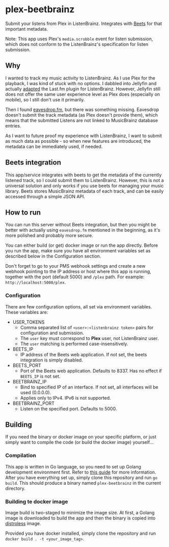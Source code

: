 # plex-beetbrainz
Submit your listens from Plex in ListenBrainz. Integrates with [Beets](https://github.com/beetbox/beets)
for that important metadata.

Note: This app uses Plex's `media.scrobble` event for listen submission, 
which does not conform to the ListenBrainz's specification for listen submission.

## Why
I wanted to track my music activity to ListenBrainz. As I use Plex for the playback,
I was kind of stuck with no options. I dabbled into Jellyfin and actually 
[adapted](https://github.com/lyarenei/jellyfin-plugin-listenbrainz) the Last.fm plugin for ListenBrainz.
However, Jellyfin still does not offer the same user experience level as Plex does (especially on mobile),
so I still don't use it primarily.

Then I found [eavesdrop.fm](https://github.com/simonxciv/eavesdrop.fm), but there was something missing.
Eavesdrop doesn't submit the track metadata (as Plex doesn't provide them), which means that the submitted Listens are not linked
to MusicBrainz database entries.

As I want to future proof my experience with ListenBrainz, 
I want to submit as much data as possible - so when new features are introduced, the metadata can be immediately used, if needed.

## Beets integration
This app/service integrates with beets to get the metadata of the currently listened track, so I could submit them to ListenBrainz.
However, this is not a universal solution and only works if you use beets for managing your music library.
Beets stores MusicBrainz metadata of each track, and can be easily accessed through a simple JSON API.

## How to run
You can run this server without Beets integration, but then you might be better with actually using `eavesdrop.fm`
mentioned in the beginning, as it's more polished and probably more secure.

You can either build (or get) docker image or run the app directly.
Before you run the app, make sure you have all environment variables set as described below in the Configuration section.

Don't forget to go to your PMS webhook settings and create a new webhook pointing to the IP address or host where this
app is running, together with the port (default 5000) and `/plex` path. For example: `http://localhost:5000/plex`.

### Configuration
There are few configuration options, all set via environment variables.
These variables are:
- USER_TOKENS
  - Comma separated list of `<user>:<listenbrainz token>` pairs for configuration and submission.
  - The `user` key must correspond to **Plex** user, not ListenBrainz user.
  - The `user` matching is performed case-insensitively.
- BEETS_IP
  - IP address of the Beets web application. If not set, the beets integration is simply disabled.
- BEETS_PORT
  - Port of the Beets web application. Defaults to 8337. Has no effect if `BEETS_IP` is not set.
- BEETBRAINZ_IP
  - Bind to specified IP of an interface. If not set, all interfaces will be used (0.0.0.0).
  - Applies only to IPv4. IPv6 is not supported.
- BEETBRAINZ_PORT
  - Listen on the specified port. Defaults to 5000.


## Building
If you need the binary or docker image on your specific platform, or just simply want to compile the code (or build the docker image) yourself...

### Compilation
This app is written in Go language, so you need to set up Golang development environment first. Refer to [this guide](https://golang.org/doc/install) for more information.
After you have everything set up, simply clone this repository and run `go build`. This should produce a binary named `plex-beetbrainz` in the current directory.

### Building te docker image
Image build is two-staged to minimize the image size. At first, a Golang image is downloaded to build the app and then the binary is copied into [distroless](https://github.com/GoogleContainerTools/distroless) image.

Provided you have docker installed, simply clone the repository and run `docker build . -t <your_image_tag>`.
